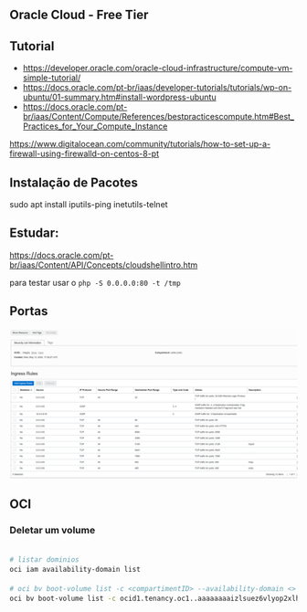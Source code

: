 ## Oracle Cloud - Free Tier
 
## Tutorial

- https://developer.oracle.com/oracle-cloud-infrastructure/compute-vm-simple-tutorial/
- https://docs.oracle.com/pt-br/iaas/developer-tutorials/tutorials/wp-on-ubuntu/01-summary.htm#install-wordpress-ubuntu
- https://docs.oracle.com/pt-br/iaas/Content/Compute/References/bestpracticescompute.htm#Best_Practices_for_Your_Compute_Instance

https://www.digitalocean.com/community/tutorials/how-to-set-up-a-firewall-using-firewalld-on-centos-8-pt


## Instalação de Pacotes

sudo apt install iputils-ping inetutils-telnet


## Estudar:

https://docs.oracle.com/pt-br/iaas/Content/API/Concepts/cloudshellintro.htm


para testar usar o `php -S 0.0.0.0:80 -t /tmp`


## Portas

![](2021-02-01-13-33-33.png)




## OCI

### Deletar um volume

```sh

# listar dominios
oci iam availability-domain list

# oci bv boot-volume list -c <compartimentID> --availability-domain <>
oci bv boot-volume list -c ocid1.tenancy.oc1..aaaaaaaaizlsuez6vlyop2xlhymzxadp4cbqpcwlsnf2buzsvpgmf47gntia --availability-domain olcZ:US-ASHBURN-AD-3




```